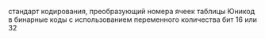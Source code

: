 cтандарт кодирования, преобразующий номера ячеек таблицы Юникод в бинарные коды с использованием переменного количества бит 16 или 32